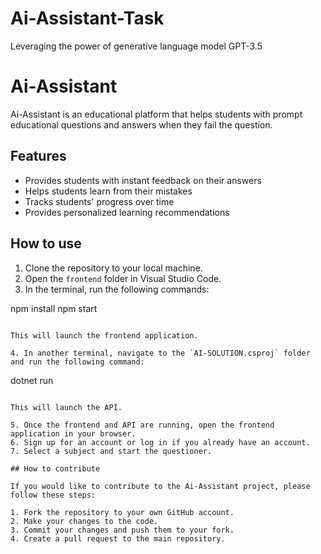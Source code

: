 # Ai-Assistant-Task
 Leveraging the power of generative language model GPT-3.5
# Ai-Assistant

Ai-Assistant is an educational platform that helps students with prompt educational questions and answers when they fail the question.

## Features

* Provides students with instant feedback on their answers
* Helps students learn from their mistakes
* Tracks students' progress over time
* Provides personalized learning recommendations

## How to use

1. Clone the repository to your local machine.
2. Open the `frontend` folder in Visual Studio Code.
3. In the terminal, run the following commands:


npm install
npm start
```

This will launch the frontend application.

4. In another terminal, navigate to the `AI-SOLUTION.csproj` folder and run the following command:

```
dotnet run
```

This will launch the API.

5. Once the frontend and API are running, open the frontend application in your browser.
6. Sign up for an account or log in if you already have an account.
7. Select a subject and start the questioner.

## How to contribute

If you would like to contribute to the Ai-Assistant project, please follow these steps:

1. Fork the repository to your own GitHub account.
2. Make your changes to the code.
3. Commit your changes and push them to your fork.
4. Create a pull request to the main repository.


